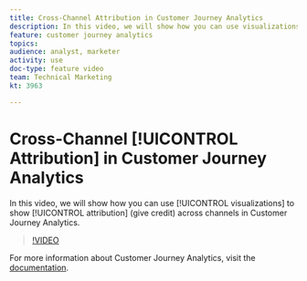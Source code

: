 ```yaml
---
title: Cross-Channel Attribution in Customer Journey Analytics
description: In this video, we will show how you can use visualizations to show attribution (give credit) across channels in Customer Journey Analytics.
feature: customer journey analytics
topics: 
audience: analyst, marketer
activity: use
doc-type: feature video
team: Technical Marketing
kt: 3963

---
```


# Cross-Channel [!UICONTROL Attribution] in Customer Journey Analytics

In this video, we will show how you can use [!UICONTROL visualizations] to show [!UICONTROL attribution] (give credit) across channels in Customer Journey Analytics.

>[!VIDEO](https://video.tv.adobe.com/v/31772/?quality=12)

For more information about Customer Journey Analytics, visit the [documentation](https://docs.adobe.com/content/help/en/analytics-platform/using/cja-landing.html).

